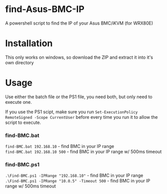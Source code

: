 # find-Asus-BMC-IP
A powershell script to find the IP of your Asus BMC/iKVM (for WRX80E)

# Installation
This only works on windows, so download the ZIP and extract it into it's own directory

# Usage
Use either the batch file or the PS1 file, you need both, but only need to execute one.

If you use the PS1 scipt, make sure you run `Set-ExecutionPolicy RemoteSigned -Scope CurrentUser` before every time you run it to allow the script to execute.

### find-BMC.bat
`find-BMC.bat 192.168.10` - find BMC in your IP range \
`find-BMC.bat 192.168.10 500` - find BMC in your IP range w/ 500ms timeout

### find-BMC.ps1
`.\Find-BMC.ps1 -IPRange "192.168.10"` - find BMC in your IP range \
`.\Find-BMC.ps1 -IPRange "10.0.5" -Timeout 500` - find BMC in your IP range w/ 500ms timeout
